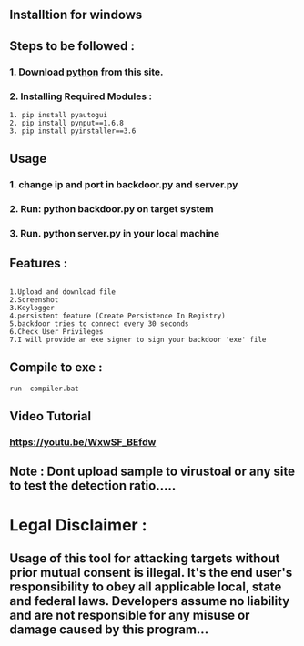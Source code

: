 

## Installtion for windows
## Steps to be followed :
### 1. Download <a href="https://www.python.org/downloads/release/python-391/">python</a> from this site.
### 2. Installing Required Modules :
``` 
1. pip install pyautogui
2. pip install pynput==1.6.8
3. pip install pyinstaller==3.6
```
## Usage
### 1. change ip and port in backdoor.py and server.py
### 2. Run: python backdoor.py on target system
### 3. Run. python server.py in your local machine
## Features :
```

1.Upload and download file
2.Screenshot
3.Keylogger
4.persistent feature (Create Persistence In Registry)
5.backdoor tries to connect every 30 seconds 
6.Check User Privileges
7.I will provide an exe signer to sign your backdoor 'exe' file 
```
## Compile to exe :
```
run  compiler.bat
```
##  Video Tutorial 
### https://youtu.be/WxwSF_BEfdw
## Note : Dont upload sample to virustoal or any site to test the detection ratio.....
# Legal Disclaimer :
## Usage of this tool for attacking targets without prior mutual consent is illegal. It's the end user's responsibility to obey all applicable local, state and federal laws. Developers assume no liability and are not responsible for any misuse or damage caused by this program...
